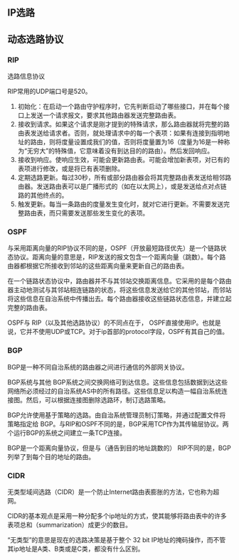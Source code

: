 
## IP选路


## 动态选路协议


### RIP

选路信息协议

RIP常用的UDP端口号是520。

1. 初始化：在启动一个路由守护程序时，它先判断启动了哪些接口，并在每个接口上发送一个请求报文，要求其他路由器发送完整路由表。 
2. 接收到请求。如果这个请求是刚才提到的特殊请求，那么路由器就将完整的路由表发送给请求者。否则，就处理请求中的每一个表项：如果有连接到指明地址的路由，则将度量设置成我们的值，否则将度量置为16（度量为16是一种称为“无穷大”的特殊值，它意味着没有到达目的的路由）。然后发回响应。
3. 接收到响应。使响应生效，可能会更新路由表。可能会增加新表项，对已有的表项进行修改，或是将已有表项删除。 
4. 定期选路更新。每过30秒，所有或部分路由器会将其完整路由表发送给相邻路由器。发送路由表可以是广播形式的（如在以太网上），或是发送给点对点链路的其他终点的。 
5. 触发更新。每当一条路由的度量发生变化时，就对它进行更新。不需要发送完整路由表，而只需要发送那些发生变化的表项。

### OSPF


与采用距离向量的RIP协议不同的是，OSPF（开放最短路径优先）是一个链路状态协议。距离向量的意思是，RIP发送的报文包含一个距离向量（跳数）。每个路由器都根据它所接收到邻站的这些距离向量来更新自己的路由表。

在一个链路状态协议中，路由器并不与其邻站交换距离信息。它采用的是每个路由器主动地测试与其邻站相连链路的状态，将这些信息发送给它的其他邻站，而邻站将这些信息在自治系统中传播出去。每个路由器接收这些链路状态信息，并建立起完整的路由表。

OSPF与 RIP（以及其他选路协议）的不同点在于， OSPF直接使用IP。也就是说，它并不使用UDP或TCP。对于ip首部的protocol字段，OSPF有其自己的值。

### BGP

BGP是一种不同自治系统的路由器之间进行通信的外部网关协议。

BGP系统与其他 BGP系统之间交换网络可到达信息。这些信息包括数据到达这些网络所必须经过的自治系统AS中的所有路径。这些信息足以构造一幅自治系统连接图。然后，可以根据连接图删除选路环，制订选路策略。

BGP允许使用基于策略的选路。由自治系统管理员制订策略，并通过配置文件将策略指定给 BGP。与RIP和OSPF不同的是，BGP采用TCP作为其传输层协议。两个运行BGP的系统之间建立一条TCP连接。

BGP是一个距离向量协议，但是与（通告到目的地址跳数的） RIP不同的是，BGP 列举了到每个目的地址的路由。

### CIDR

无类型域间选路（CIDR）是一个防止Internet路由表膨胀的方法，它也称为超网。

CIDR的基本观点是采用一种分配多个ip地址的方式，使其能够将路由表中的许多表项总和（summarization）成更少的数目。

“无类型”的意思是现在的选路决策是基于整个 32 bit IP地址的掩码操作，而不管其ip地址是A类、B类或是C类，都没有什么区别。

